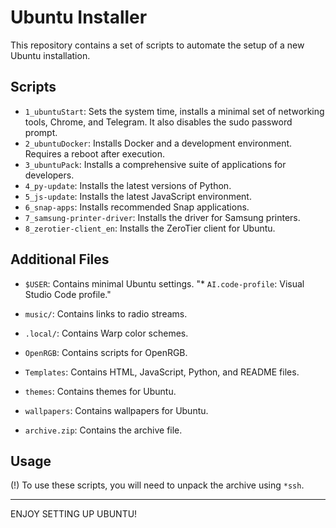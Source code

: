 # Ubuntu Installer

This repository contains a set of scripts to automate the setup of a new Ubuntu installation.

## Scripts

*   `1_ubuntuStart`: Sets the system time, installs a minimal set of networking tools, Chrome, and Telegram. It also disables the sudo password prompt.
*   `2_ubuntuDocker`: Installs Docker and a development environment. Requires a reboot after execution.
*   `3_ubuntuPack`: Installs a comprehensive suite of applications for developers.
*   `4_py-update`: Installs the latest versions of Python.
*   `5_js-update`: Installs the latest JavaScript environment.
*   `6_snap-apps`: Installs recommended Snap applications.
*   `7_samsung-printer-driver`: Installs the driver for Samsung printers.
*   `8_zerotier-client_en`: Installs the ZeroTier client for Ubuntu.

## Additional Files

*   `$USER`: Contains minimal Ubuntu settings.
"*   `AI.code-profile`: Visual Studio Code profile."
*   `music/`: Contains links to radio streams.
*   `.local/`: Contains Warp color schemes.
*   `OpenRGB`: Contains scripts for OpenRGB.
*   `Templates`: Contains HTML, JavaScript, Python, and README files.
*   `themes`: Contains themes for Ubuntu.
*   `wallpapers`: Contains wallpapers for Ubuntu.

*   `archive.zip`: Contains the archive file.

## Usage

(!) To use these scripts, you will need to unpack the archive using `*ssh`.

---

ENJOY SETTING UP UBUNTU!
